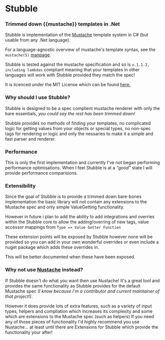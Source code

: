 # Stubble
### Trimmed down {{mustache}} templates in .Net

Stubble is implementation of the [Mustache](http://mustache.github.com/) template system in C# (but usable from any .Net language).

For a language-agnostic overview of mustache's template syntax, see the `mustache(5)` [manpage](http://mustache.github.com/mustache.5.html).

Stubble is tested against the mustache specification and so is `v.1.1.2, including lambdas` compliant meaning that your templates in other languages will work with Stubble provided they match the spec!

It is licenced under the MIT License which can be found [here.](/licence.md)

### Why should I use Stubble?
Stubble is designed to be a spec complient mustache renderer with only the bare essentials, *you could say the rest has been trimmed down!*

Stubble provides no methods of finding your templates, no complicated logic for getting values from your objects or special types, no non-spec tags for rendering or logic and only the nessaries to make it a simple and fast parser and renderer.

### Performance
This is only the first implementation and currently I've not began performing performance optimisations. When I feel Stubble is at a *"good"* state I will provide performance comparisions.

### Extensibility
Since the goal of Stubble is to provide a trimmed down bare-bones implementation the basic library will not contain any extensions to the Mustache spec and only simple ValueGetting functionality.

However in future i plan to add the ability to add integrations and overries within the Stubble core to allow the adding/overring of new tags, value accessor mappings from `Type => Value Getter Function`

These extension points will be exposed by Stubble however none will be provided so you can add in your own wonderful overrides or even include a nuget package which adds these overrides in.

This will be better documented when these have been exposed.

### Why not use [Nustache](https://github.com/jdiamond/Nustache/) instead?
If Stubble doesn't do what you want then use Nustache! It's a great tool and provides the same functionality as Stubble provides for the default Mustache spec *(I know because I'm a contributor and current maintainer of that project!)*.

However it does provide lots of extra features, such as a variety of input types, helpers and compliation which increases its complexity and some which are extensions to the Mustache spec (such as helpers) If you need any of those pieces of functionality I'd highly recommend you use Nustache... at least until there are Extensions for Stubble which provide the functionality your after!